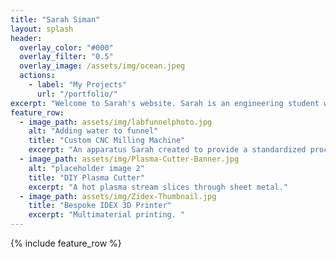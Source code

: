 ```yaml
---
title: "Sarah Siman"
layout: splash
header:
  overlay_color: "#000"
  overlay_filter: "0.5"
  overlay_image: /assets/img/ocean.jpeg
  actions:
    - label: "My Projects"
      url: "/portfolio/"
excerpt: "Welcome to Sarah's website. Sarah is an engineering student with a wide variety of passions and interests, evidenced by her unique array of projects."
feature_row:
  - image_path: assets/img/labfunnelphoto.jpg
    alt: "Adding water to funnel"
    title: "Custom CNC Milling Machine"
    excerpt: "An apparatus Sarah created to provide a standardized process in her research project."
  - image_path: assets/img/Plasma-Cutter-Banner.jpg
    alt: "placeholder image 2"
    title: "DIY Plasma Cutter"
    excerpt: "A hot plasma stream slices through sheet metal."
  - image_path: assets/img/Zidex-Thumbnail.jpg
    title: "Bespoke IDEX 3D Printer"
    excerpt: "Multimaterial printing. "
---
```


{% include feature_row %}

